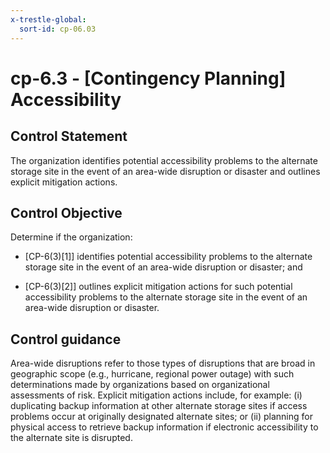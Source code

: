 ```yaml
---
x-trestle-global:
  sort-id: cp-06.03
---
```


# cp-6.3 - \[Contingency Planning\] Accessibility

## Control Statement

The organization identifies potential accessibility problems to the alternate storage site in the event of an area-wide disruption or disaster and outlines explicit mitigation actions.

## Control Objective

Determine if the organization:

- \[CP-6(3)[1]\] identifies potential accessibility problems to the alternate storage site in the event of an area-wide disruption or disaster; and

- \[CP-6(3)[2]\] outlines explicit mitigation actions for such potential accessibility problems to the alternate storage site in the event of an area-wide disruption or disaster.

## Control guidance

Area-wide disruptions refer to those types of disruptions that are broad in geographic scope (e.g., hurricane, regional power outage) with such determinations made by organizations based on organizational assessments of risk. Explicit mitigation actions include, for example: (i) duplicating backup information at other alternate storage sites if access problems occur at originally designated alternate sites; or (ii) planning for physical access to retrieve backup information if electronic accessibility to the alternate site is disrupted.
